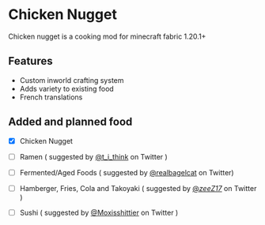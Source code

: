 # Chicken Nugget
Chicken nugget is a cooking mod for minecraft fabric 1.20.1+

## Features
- Custom inworld crafting system
- Adds variety to existing food
- French translations 

## Added and planned food
- [X] Chicken Nugget
- [ ] Ramen ( suggested by [@t_i_think](https://twitter.com/t_i_think) on Twitter )
- [ ] Fermented/Aged Foods ( suggested by [@realbagelcat](https://twitter.com/realbagelcat) on Twitter)
- [ ] Hamberger, Fries, Cola and Takoyaki ( suggested by [@_zeeZ17_](https://twitter.com/_zeeZ17_) on Twitter )
- [ ] Sushi ( suggested by [@Moxisshittier](https://twitter.com/Moxisshittier) on Twitter )

